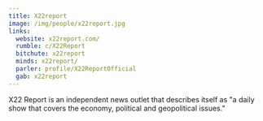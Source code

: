 ```yaml
---
title: X22report
image: /img/people/x22report.jpg
links:
  website: x22report.com/
  rumble: c/X22Report
  bitchute: x22report
  minds: x22report/
  parler: profile/X22ReportOfficial
  gab: x22report
---
```


X22 Report is an independent news outlet that describes itself as "a daily show
that covers the economy, political and geopolitical issues."

